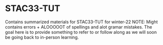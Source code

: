 # STAC33-TUT
Contains summarized materials for STAC33-TUT for winter-22
NOTE: Might contains errors + ALOOOOOT of spellings and alot gramar mistakes.
The goal here is to provide something to refer to or follow along as we will soon be going back to in-person learning.
